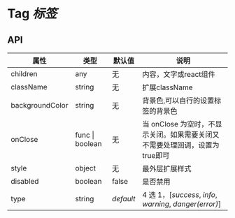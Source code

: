 # Tag *标签*

<example />

## API

| 属性 | 类型 | 默认值 | 说明 |
| --- | --- | --- | --- |
| children | any | 无 | 内容，文字或react组件 |
| className | string | 无 | 扩展className |
| backgroundColor | string | 无 | 背景色,可以自行的设置标签的背景色 |
| onClose | func \| boolean | 无 | 当 onClose 为空时，不显示关闭。如果需要关闭又不需要处理回调，设置为true即可 |
| style | object | 无 | 最外层扩展样式 |
| disabled | boolean | false | 是否禁用 | 
| type | string | *default* |  4 选 1，\[*success*, *info*, *warning*, *danger(error)*] |